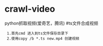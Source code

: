 # crawl-video
python抓取视频(爱奇艺，腾讯)
#ts文件合成视频
```
 1.首先cmd 进入到ts文件保存目录下
 2.使用copy /b *.ts new.mp4 创建视频
```

